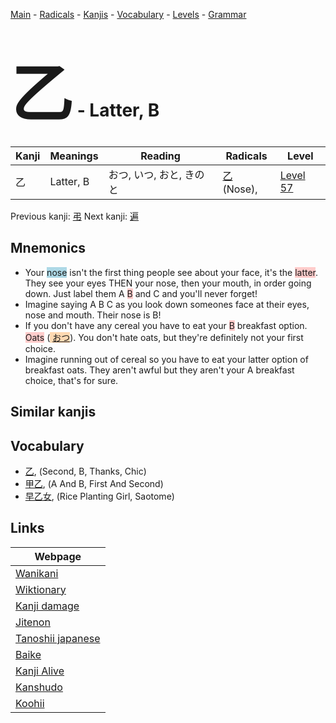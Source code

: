 <style> bigfont {font-size: 100px}</style>
[Main](../index.md) -
[Radicals](../radicals.md) -
[Kanjis](../kanjis.md) -
[Vocabulary](../vocabulary.md) -
[Levels](../levels.md) -
[Grammar](../grammar.md)
# <bigfont> 乙</bigfont> - Latter, B 

| Kanji | Meanings | Reading | Radicals | Level |
| --- | --- | --- | --- | --- |
| 乙 | Latter, B | おつ, いつ, おと, きのと | [乙](../radicals/乙.md) (Nose),  | [Level 57](../levels/wk_level57.md) |

Previous kanji: [弔](弔.md) Next kanji: [遍](遍.md) 

## Mnemonics
 * Your <span style="background-color:#ADD8E6"> nose</span> isn't the first thing people see about your face, it's the <span style="background-color:#ffcccb"> latter</span>. They see your eyes THEN your nose, then your mouth, in order going down. Just label them A <span style="background-color:#ffcccb"> B</span> and C and you'll never forget!
* Imagine saying A B C as you look down someones face at their eyes, nose and mouth. Their nose is B!
* If you don't have any cereal you have to eat your <span style="background-color:#ffcccb"> B</span> breakfast option. <span style="background-color:#ffcccb"> Oats</span> (<span style="background-color:#fed8b1"> [おつ](https://jisho.org/search/おつ)</span>). You don't hate oats, but they're definitely not your first choice.
* Imagine running out of cereal so you have to eat your latter option of breakfast oats. They aren't awful but they aren't your A breakfast choice, that's for sure.


## Similar kanjis
 


## Vocabulary
 * [乙](../vocabulary/乙.md), (Second, B, Thanks, Chic)
* [甲乙](../vocabulary/乙.md), (A And B, First And Second)
* [早乙女](../vocabulary/乙.md), (Rice Planting Girl, Saotome)



## Links 

| Webpage |
| --- |
| [Wanikani          ](https://www.wanikani.com/kanji/乙) |
| [Wiktionary        ](https://en.wiktionary.org/wiki/乙) |
| [Kanji damage      ](http://www.kanjidamage.com/kanji/search?utf8=✓&q=乙) |
| [Jitenon           ](https://jitenon.com/kanji/乙) |
| [Tanoshii japanese ](https://www.tanoshiijapanese.com/dictionary/kanji.cfm?k=乙) |
| [Baike             ](https://baike.baidu.com/item/乙) |
| [Kanji Alive       ](https://app.kanjialive.com/乙) |
| [Kanshudo          ](https://www.kanshudo.com/searchmn?q=乙) |
| [Koohii            ](https://kanji.koohii.com/study/kanji/乙) |
